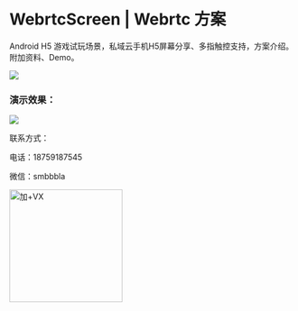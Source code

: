 # WebrtcScreen | Webrtc 方案
Android H5 游戏试玩场景，私域云手机H5屏幕分享、多指触控支持，方案介绍。附加资料、Demo。

[![](https://github-cloud-phone.oss-cn-hangzhou.aliyuncs.com/CloudStream/webrtc-show1.png)](https://github-cloud-phone.oss-cn-hangzhou.aliyuncs.com/CloudStream/webrtc-show.mp4)

### 演示效果：
[![](https://github-cloud-phone.oss-cn-hangzhou.aliyuncs.com/CloudStream/webrtc-show.png)](https://github-cloud-phone.oss-cn-hangzhou.aliyuncs.com/CloudStream/webrtc-show.mp4)


联系方式：

电话：18759187545

微信：smbbbla


<img src="https://github-cloud-phone.oss-cn-hangzhou.aliyuncs.com/games/20221020/136.png" width="200" height="200" alt="加+VX" /></br>
